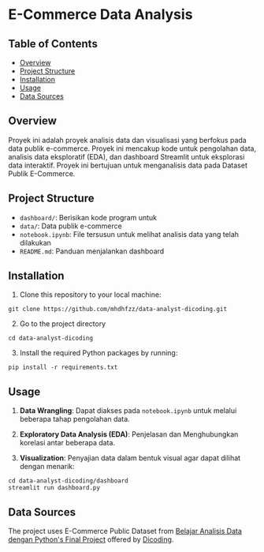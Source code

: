 # E-Commerce Data Analysis 

## Table of Contents
- [Overview](#overview)
- [Project Structure](#project-structure)
- [Installation](#installation)
- [Usage](#usage)
- [Data Sources](#data-sources)

## Overview
Proyek ini adalah proyek analisis data dan visualisasi yang berfokus pada data publik e-commerce. Proyek ini mencakup kode untuk pengolahan data, analisis data eksploratif (EDA), dan dashboard Streamlit untuk eksplorasi data interaktif. Proyek ini bertujuan untuk menganalisis data pada Dataset Publik E-Commerce.

## Project Structure
- `dashboard/`: Berisikan kode program untuk 
- `data/`: Data publik e-commerce
- `notebook.ipynb`: File tersusun untuk melihat analisis data yang telah dilakukan
- `README.md`: Panduan menjalankan dashboard

## Installation
1. Clone this repository to your local machine:
```
git clone https://github.com/mhdhfzz/data-analyst-dicoding.git
```
2. Go to the project directory
```
cd data-analyst-dicoding
```
3. Install the required Python packages by running:
```
pip install -r requirements.txt
```

## Usage
1. **Data Wrangling**: Dapat diakses pada `notebook.ipynb` untuk melalui beberapa tahap pengolahan data.

2. **Exploratory Data Analysis (EDA)**: Penjelasan dan Menghubungkan korelasi antar beberapa data.

3. **Visualization**: Penyajian data dalam bentuk visual agar dapat dilihat dengan menarik:

```
cd data-analyst-dicoding/dashboard
streamlit run dashboard.py
```

## Data Sources
The project uses E-Commerce Public Dataset from [Belajar Analisis Data dengan Python's Final Project](https://drive.google.com/file/d/1MsAjPM7oKtVfJL_wRp1qmCajtSG1mdcK/view) offered by [Dicoding](https://www.dicoding.com/).
